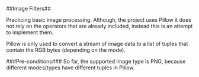 ##Image Filters##

Practicing basic image processing. Although, the project uses Pillow it does
not rely on the operators that are already included, instead this is an attempt
to implement them.

Pillow is only used to convert a stream of image data to a list of tuples that
contain the RGB bytes (depending on the mode).

###Pre-conditions###
So far, the supported image type is PNG, because different modes/types have
different tuples in Pillow.
